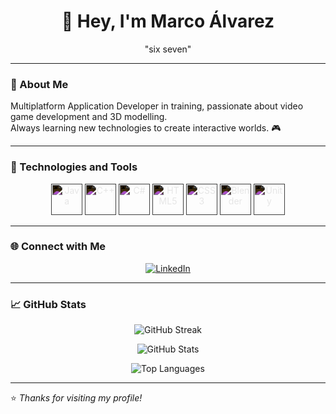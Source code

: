 <h1 align="center">👋 Hey, I'm Marco Álvarez</h1>

<p align="center">"six seven"</p>

---

### 🧭 About Me  
Multiplatform Application Developer in training, passionate about video game development and 3D modelling.  
Always learning new technologies to create interactive worlds. 🎮  

---

### 🧰 Technologies and Tools  

<p align="center">
  <img src="https://cdn.jsdelivr.net/gh/devicons/devicon/icons/java/java-original.svg" alt="Java" width="50" height="50" style="filter: invert(100%);" />
  <img src="https://cdn.jsdelivr.net/gh/devicons/devicon/icons/cplusplus/cplusplus-original.svg" alt="C++" width="50" height="50" style="filter: invert(100%);" />
  <img src="https://cdn.jsdelivr.net/gh/devicons/devicon/icons/csharp/csharp-original.svg" alt="C#" width="50" height="50" style="filter: invert(100%);" />
  <img src="https://cdn.jsdelivr.net/gh/devicons/devicon/icons/html5/html5-original.svg" alt="HTML5" width="50" height="50" style="filter: invert(100%);" />
  <img src="https://cdn.jsdelivr.net/gh/devicons/devicon/icons/css3/css3-original.svg" alt="CSS3" width="50" height="50" style="filter: invert(100%);" />
  <img src="https://cdn.jsdelivr.net/gh/devicons/devicon/icons/blender/blender-original.svg" alt="Blender" width="50" height="50" style="filter: invert(100%);" />
  <img src="https://cdn.jsdelivr.net/gh/devicons/devicon/icons/unity/unity-original.svg" alt="Unity" width="50" height="50" style="filter: invert(100%);" />
</p>

---

### 🌐 Connect with Me  

<p align="center">
  <a href="https://www.linkedin.com/in/marco-alvarez-armijo" target="_blank">
    <img src="https://img.shields.io/badge/LinkedIn-Marco%20Álvarez-blue?style=for-the-badge&logo=linkedin&logoColor=white" alt="LinkedIn"/>
  </a>
</p>

---

### 📈 GitHub Stats  

<p align="center">
  <img src="https://github-readme-streak-stats.herokuapp.com?user=Maliketh4bc&theme=tokyonight&date_format=j%20M%5B%20Y%5D" alt="GitHub Streak"/>
</p>

<p align="center">
  <img src="https://github-readme-stats.vercel.app/api?username=Maliketh4bc&theme=tokyonight&show_icons=true&hide_border=true&count_private=false" alt="GitHub Stats"/>
</p>

<p align="center">
  <img src="https://github-readme-stats.vercel.app/api/top-langs/?username=Maliketh4bc&theme=tokyonight&show_icons=true&hide_border=true&layout=compact" alt="Top Languages"/>
</p>

---

⭐ *Thanks for visiting my profile!*


<!--
**Maliketh4bc/Maliketh4bc** is a ✨ _special_ ✨ repository because its `README.md` (this file) appears on your GitHub profile.

Here are some ideas to get you started:

- 🔭 I’m currently working on ...
- 🌱 I’m currently learning ...
- 👯 I’m looking to collaborate on ...
- 🤔 I’m looking for help with ...
- 💬 Ask me about ...
- 📫 How to reach me: ...
- 😄 Pronouns: ...
- ⚡ Fun fact: ...
-->
